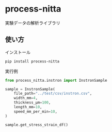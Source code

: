 # process-nitta

実験データの解析ライブラリ

## 使い方

インストール

```bash
pip install process-nitta
```

実行例

```python
from process_nitta.instron import InstronSample

sample = InstronSample(
    file_path="../test/csv/instron.csv",
    width_mm=4,
    thickness_μm=100,
    length_mm=10,
    speed_mm_per_min=10,
)

sample.get_stress_strain_df()
```
